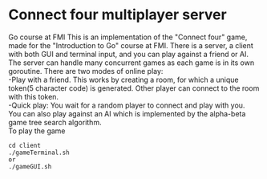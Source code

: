 # Connect four multiplayer server
Go course at FMI
This is an implementation of the "Connect four" game, made for the "Introduction to Go" course at FMI. There is a server, a client with both GUI and terminal input, and you can play against a friend or AI.
The server can handle many concurrent games as each game is in its own goroutine.
There are two modes of online play:  
-Play with a friend. This works by creating a room, for which a unique token(5 character code) is generated. Other player can connect to the room with this token.  
-Quick play: You wait for a random player to connect and play with you.  
You can also play against an AI which is implemented by the alpha-beta game tree search algorithm.  
To play the game
```
cd client
./gameTerminal.sh 
or 
./gameGUI.sh
```

